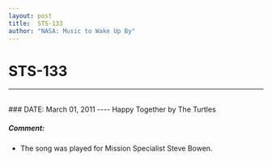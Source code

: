 ```yaml
---
layout: post
title:  STS-133
author: "NASA: Music to Wake Up By"
---
```


# STS-133
----
<br/>
### DATE: March 01, 2011
----
Happy Together by The Turtles

##### Comment:
* The song was played for Mission Specialist Steve Bowen.
